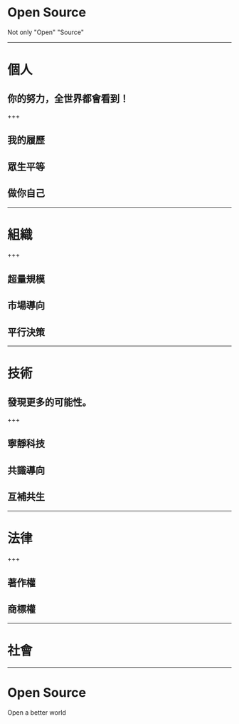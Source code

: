 # Open Source
Not only "Open" "Source"

---

# 個人
## 你的努力，全世界都會看到！

+++

## 我的履歷
## 眾生平等
## 做你自己

---

# 組織

+++

## 超量規模
## 市場導向
## 平行決策

---

# 技術
## 發現更多的可能性。

+++

## 寧靜科技
## 共識導向
## 互補共生

---

# 法律

+++

## 著作權
## 商標權

---

# 社會

---

# Open Source
Open a better world
